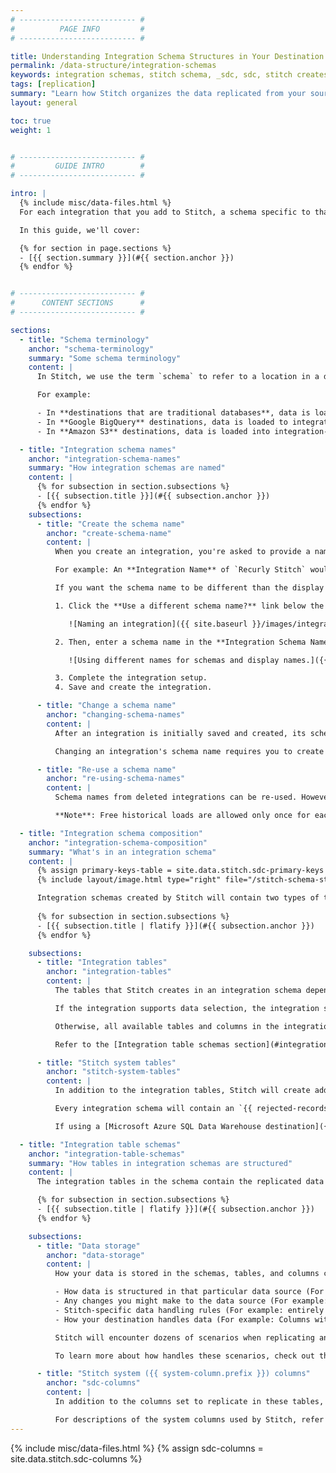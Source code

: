 ```yaml
---
# -------------------------- #
#          PAGE INFO         #
# -------------------------- #

title: Understanding Integration Schema Structures in Your Destination
permalink: /data-structure/integration-schemas
keywords: integration schemas, stitch schema, _sdc, sdc, stitch creates schemas, data warehouse
tags: [replication]
summary: "Learn how Stitch organizes the data replicated from your sources in your data warehouse."
layout: general

toc: true
weight: 1


# -------------------------- #
#         GUIDE INTRO        #
# -------------------------- #

intro: |
  {% include misc/data-files.html %}
  For each integration that you add to Stitch, a schema specific to that integration will be created in your data warehouse. The integration's schema is where all the data Stitch replicates from the data source will be stored.

  In this guide, we'll cover:

  {% for section in page.sections %}
  - [{{ section.summary }}](#{{ section.anchor }})
  {% endfor %}


# -------------------------- #
#      CONTENT SECTIONS      #
# -------------------------- #

sections:
  - title: "Schema terminology"
    anchor: "schema-terminology"
    summary: "Some schema terminology"
    content: |
      In Stitch, we use the term `schema` to refer to a location in a destination where integration data is loaded. Depending on the destination you're using, this might mean different things.

      For example:

      - In **destinations that are traditional databases**, data is loaded to integration-specific **schemas**. 
      - In **Google BigQuery** destinations, data is loaded to integration-specific [**datasets**](https://cloud.google.com/bigquery/docs/datasets-intro){:target="new"}.
      - In **Amazon S3** destinations, data is loaded into integration-specific **folders**. The integration names and [S3 Object Keys]({{ link.destinations.setup.amazon-s3 | prepend: site.baseurl | append:"#define-s3-object-key" }}) determine the exact location in the S3 bucket.

  - title: "Integration schema names"
    anchor: "integration-schema-names"
    summary: "How integration schemas are named"
    content: |
      {% for subsection in section.subsections %}
      - [{{ subsection.title }}](#{{ subsection.anchor }})
      {% endfor %}
    subsections:
      - title: "Create the schema name"
        anchor: "create-schema-name"
        content: |
          When you create an integration, you're asked to provide a name for the integration. This name is used to create the integration's schema in your destination.

          For example: An **Integration Name** of `Recurly Stitch` would create a schema named `recurly_stitch` in the destination.

          If you want the schema name to be different than the display name when initially creating an integration:

          1. Click the **Use a different schema name?** link below the **Integration Name** field:

             ![Naming an integration]({{ site.baseurl }}/images/integrations/integration-name.png)

          2. Then, enter a schema name in the **Integration Schema Name** field that displays:

             ![Using different names for schemas and display names.]({{ site.baseurl }}/images/integrations/change-schema-name.png)

          3. Complete the integration setup.
          4. Save and create the integration.

      - title: "Change a schema name"
        anchor: "changing-schema-names"
        content: |
          After an integration is initially saved and created, its schema name can't be changed.

          Changing an integration's schema name requires you to create a new integration and re-replicate all historical data.

      - title: "Re-use a schema name"
        anchor: "re-using-schema-names"
        content: |
          Schema names from deleted integrations can be re-used. However, if a naming collision occurs (two schema names canonicalize to the same name) the destination [may reject the data](#rejected-records-log). This is because deleting an integration in Stitch won't delete that integration's schema or data from your destination.

          **Note**: Free historical loads are allowed only once for each integration namespace, or schema name. Refer to the [Billing FAQ]({{ link.billing.billing-faq | prepend: site.baseurl | append: "#historical-data-loads" }}) for more info and examples.

  - title: "Integration schema composition"
    anchor: "integration-schema-composition"
    summary: "What's in an integration schema"
    content: |
      {% assign primary-keys-table = site.data.stitch.sdc-primary-keys %}
      {% include layout/image.html type="right" file="/stitch-schema-structure.png" max-width="400" enlarge=true %}

      Integration schemas created by Stitch will contain two types of tables:
      
      {% for subsection in section.subsections %}
      - [{{ subsection.title | flatify }}](#{{ subsection.anchor }})
      {% endfor %}

    subsections:
      - title: "Integration tables"
        anchor: "integration-tables"
        content: |
          The tables that Stitch creates in an integration schema depends on whether the integration supports [data selection]({{ link.replication.syncing | prepend: site.baseurl | append: "#integrations-that-support-whitelisting" }}).

          If the integration supports data selection, the integration schema will contain only the tables (and columns, if column selection is supported) that you set to replicate.

          Otherwise, all available tables and columns in the integration will be replicated to your destination.

          Refer to the [Integration table schemas section](#integration-table-schemas) below more info on how individual integration tables are structured.

      - title: "Stitch system tables"
        anchor: "stitch-system-tables"
        content: |
          In addition to the integration tables, Stitch will create additional tables in the integration schema. These tables are prepended with `{{ system-column.prefix }}`.

          Every integration schema will contain an `{{ rejected-records.name }}` table, which serves as the integration's log for data loading issues. Refer to the [{{ rejected-records.name }} guide]({{ link.destinations.storage.rejected-records | prepend: site.baseurl }}) for more info.

          If using a [Microsoft Azure SQL Data Warehouse destination]({{ link.destinations.overviews.azure | prepend: site.baseurl }}), every integration schema will also contain a table named `{{ primary-keys-table.name }}`. This table contains the Primary Keys for the tables in the integration schema. Refer to the [{{ primary-keys-table.name }} guide]({{ link.destinations.storage.azure-primary-keys | prepend: site.baseurl }}) for more info.

  - title: "Integration table schemas"
    anchor: "integration-table-schemas"
    summary: "How tables in integration schemas are structured"
    content: |
      The integration tables in the schema contain the replicated data from tables set to replicate. **Note**: If you de-select a table from replication, doing so won't remove that table's data from your destination.

      {% for subsection in section.subsections %}
      - [{{ subsection.title | flatify }}](#{{ subsection.anchor }})
      {% endfor %}

    subsections:
      - title: "Data storage"
        anchor: "data-storage"
        content: |
          How your data is stored in the schemas, tables, and columns created by Stitch depends on a few things:

          - How data is structured in that particular data source (For example: Use of nested data structures),
          - Any changes you might make to the data source (For example: adding/removing a column),
          - Stitch-specific data handling rules (For example: entirely `NULL` columns), and
          - How your destination handles data (For example: Columns with mixed data types, nested data structures)

          Stitch will encounter dozens of scenarios when replicating and loading your data. Familiarizing yourself with these scenarios and the nuances of your destination will enable you to better understand your data's structure and efficiently troubleshoot if issues arise.

          To learn more about how handles these scenarios, check out the [Data Loading guide for your destination]({{ link.destinations.storage.loading-data | prepend: site.baseurl }}).

      - title: "Stitch system ({{ system-column.prefix }}) columns"
        anchor: "sdc-columns"
        content: |
          In addition to the columns set to replicate in these tables, there are also a few columns prepended with `{{ system-column.prefix }}`. Stitch uses these columns to replicate your data. **Don't remove these columns**, as doing so will cause replication issues in Stitch.

          For descriptions of the system columns used by Stitch, refer to the [System tables and columns guide]({{ link.TODO | prepend: site.baseurl }}).
---
```

{% include misc/data-files.html %}
{% assign sdc-columns = site.data.stitch.sdc-columns %}